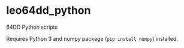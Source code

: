 # leo64dd_python
64DD Python scripts

Requires Python 3 and numpy package (`pip install numpy`) installed.
